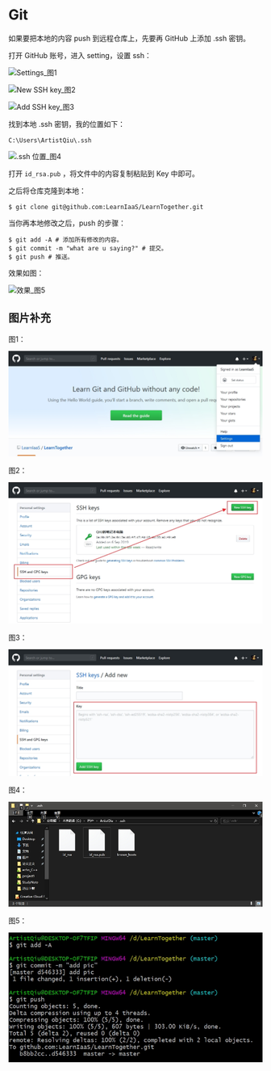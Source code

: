 # Git

如果要把本地的内容 push 到远程仓库上，先要再 GitHub 上添加 .ssh 密钥。

打开 GitHub 账号，进入 setting，设置 ssh：

![Settings_图1](\img\002.jpg)

![New SSH key_图2](\img\003.jpg)

![Add SSH key_图3](\img\004.jpg)

找到本地 .ssh 密钥，我的位置如下：

```
C:\Users\ArtistQiu\.ssh
```

![.ssh 位置_图4](\img\004.jpg)

打开 `id_rsa.pub` ，将文件中的内容复制粘贴到 Key 中即可。

之后将仓库克隆到本地：

```shell
$ git clone git@github.com:LearnIaaS/LearnTogether.git
```

当你再本地修改之后，push 的步骤：

```shell
$ git add -A # 添加所有修改的内容。
$ git commit -m "what are u saying?" # 提交。
$ git push # 推送。
```

效果如图：

![效果_图5](\img\005.jpg)

## 图片补充

图1：

![Settings](https://github.com/LearnIaaS/LearnTogether/blob/master/Notes/Programes%20Skill/img/002.jpg)

图2：

![New SSH key](https://github.com/LearnIaaS/LearnTogether/blob/master/Notes/Programes%20Skill/img/003.jpg)

图3：

![Add SSH key](https://github.com/LearnIaaS/LearnTogether/blob/master/Notes/Programes%20Skill/img/004.jpg)

图4：

![.ssh 位置](https://github.com/LearnIaaS/LearnTogether/blob/master/Notes/Programes%20Skill/img/001.jpg)

图5：

![效果](https://github.com/LearnIaaS/LearnTogether/blob/master/Notes/Programes%20Skill/img/005.jpg)